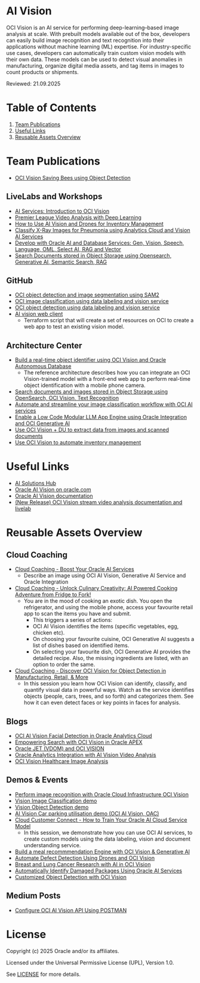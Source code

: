 # AI Vision
 
OCI Vision is an AI service for performing deep-learning–based image analysis at scale. With prebuilt models available out of the box, developers can easily build image recognition and text recognition into their applications without machine learning (ML) expertise. For industry-specific use cases, developers can automatically train custom vision models with their own data. These models can be used to detect visual anomalies in manufacturing, organize digital media assets, and tag items in images to count products or shipments.
 
Reviewed: 21.09.2025

# Table of Contents
 
1. [Team Publications](#team-publications)
2. [Useful Links](#useful-links)
3. [Reusable Assets Overview](#reusable-assets-overview)
 
# Team Publications

- [OCI Vision Saving Bees using Object Detection](https://www.linkedin.com/pulse/saving-bees-using-ai-one-object-time-ismail-syed/)

## LiveLabs and Workshops
 
- [AI Services: Introduction to OCI Vision](https://apexapps.oracle.com/pls/apex/r/dbpm/livelabs/view-workshop?wid=931&clear=RR,180&session=101189893786132)
- [Premier League Video Analysis with Deep Learning](https://apexapps.oracle.com/pls/apex/r/dbpm/livelabs/view-workshop?wid=3489&clear=RR,180&session=101189893786132)
- [How to Use AI Vision and Drones for Inventory Management](https://go.oracle.com/LP=135420)
- [Classify X-Ray Images for Pneumonia using Analytics Cloud and Vision AI Services](https://apexapps.oracle.com/pls/apex/r/dbpm/livelabs/view-workshop?wid=3576)
- [Develop with Oracle AI and Database Services: Gen, Vision, Speech, Language, OML, Select AI, RAG and Vector](https://apexapps.oracle.com/pls/apex/r/dbpm/livelabs/view-workshop?wid=3874&clear=RR,180&session=10041712875174)
- [Search Documents stored in Object Storage using Opensearch, Generative AI, Semantic Search, RAG](https://apexapps.oracle.com/pls/apex/r/dbpm/livelabs/view-workshop?wid=3762)

## GitHub

- [OCI object detection and image segmentation using SAM2](./ai-vision-and-sam/)
- [OCI image classification using data labeling and vision service](https://github.com/carlgira/oci-image-classification)
- [OCI object detection using data labeling and vision service](https://github.com/carlgira/oci-object-detection) 
- [AI vision web client](https://github.com/oracle-devrel/oci-tf-vision-web-client)
    - Terraform script that will create a set of resources on OCI to create a web app to test an existing vision model.

## Architecture Center

- [Build a real-time object identifier using OCI Vision and Oracle Autonomous Database](https://docs.oracle.com/en/solutions/realtime-ocivision-object-identification/index.html)
    - The reference architecture describes how you can integrate an OCI Vision-trained model with a front-end web app to perform real-time object identification with a mobile phone camera. 
- [Search documents and images stored in Object Storage using OpenSearch, OCI Vision, Text Recognition](https://docs.oracle.com/en/solutions/oci-opensearch-vision/index.html)
- [Automate and streamline your image classification workflow with OCI AI services](https://docs.oracle.com/en/solutions/automate-image-classification-workflow-with-ai/index.html)
- [Enable a Low Code Modular LLM App Engine using Oracle Integration and OCI Generative AI](https://docs.oracle.com/en/solutions/oci-generative-ai-integration/index.html)
- [Use OCI Vision + DU to extract data from images and scanned documents](https://docs.oracle.com/en/solutions/ai-vision-extract-data/index.html)
- [Use OCI Vision to automate inventory management](https://docs.oracle.com/en/solutions/oci-vision-inventory/index.html)

# Useful Links
 
- [AI Solutions Hub](https://www.oracle.com/artificial-intelligence/solutions/)
- [Oracle AI Vision on oracle.com](https://www.oracle.com/uk/artificial-intelligence/vision/)
- [Oracle AI Vision documentation](https://docs.oracle.com/en-us/iaas/vision/vision/using/home.htm)
- [(New Release) OCI Vision stream video analysis documentation and livelab](https://docs.oracle.com/en-us/iaas/Content/vision/using/video-stream-processing-top.htm)

# Reusable Assets Overview

## Cloud Coaching

- [Cloud Coaching - Boost Your Oracle AI Services](https://youtu.be/VVWTqqlIEhg)
    - Describe an image using OCI AI Vision, Generative AI Service and Oracle Integration 
- [Cloud Coaching - Unlock Culinary Creativity: AI Powered Cooking Adventure from Fridge to Fork!](https://www.youtube.com/watch?v=tRVwTLKS4rE&t)
    - You are in the mood of cooking an exotic dish. You open the refrigerator, and using the mobile phone, access your favourite retail app to scan the items you have and submit. 
      -  This triggers a series of actions:
      -  OCI AI Vision identifies the items (specific vegetables, egg, chicken etc).
      -  On choosing your favourite cuisine, OCI Generative AI suggests a list of dishes based on identified items.
      -  On selecting your favourite dish, OCI Generative AI provides the detailed recipe. Also, the missing ingredients are listed, with an option to order the same. 
- [Cloud Coaching - Discover OCI Vision for Object Detection in Manufacturing, Retail, & More](https://www.youtube.com/watch?v=lHH_1MXGOc0)
    - In this session you learn how OCI Vision can identify, classify, and quantify visual data in powerful ways. Watch as the service identifies objects (people, cars, trees, and so forth) and categorizes them. See how it can even detect faces or key points in faces for analysis.

## Blogs

- [OCI AI Vision Facial Detection in Oracle Analytics Cloud](https://blogs.oracle.com/analytics/post/ai-vision-facial-detection-in-oac)
- [Empowering Search with OCI Vision in Oracle APEX](https://blogs.oracle.com/apex/post/empowering-search-with-oci-vision-in-oracle-apex)
- [Oracle JET (VDOM) and OCI VISION](https://blogs.oracle.com/developers/post/oracle-jet-vdom-and-oci-vision)
- [Oracle Analytics Integration with AI Vision Video Analysis](https://blogs.oracle.com/analytics/post/analyze-videos-with-oracle-ai-video-and-oracle-analytics)
- [OCI Vision Healthcare Image Analysis](https://blogs.oracle.com/ai-and-datascience/post/advancing-healthcare-image-analysis-on-oci)

## Demos & Events

- [Perform image recognition with Oracle Cloud Infrastructure OCI Vision](https://youtu.be/G11INIVtlMY?si=ixMoLE2jSq7f_Iyi) 
- [Vision Image Classification demo](https://youtu.be/9_NSumsQcMs)
- [Vision Object Detection demo](https://youtu.be/iiuluuOlAKc)
- [AI Vision Car parking utilisation demo (OCI AI Vision, OAC)](https://youtu.be/VlZDaUC2Jus)
- [Cloud Customer Connect - How to Train Your Oracle AI Cloud Service Model](https://community.oracle.com/customerconnect/events/604740-oci-how-to-train-your-oracle-ai-cloud-service-model)
    - In this session, we demonstrate how you can use OCI AI services, to create custom models using the data labeling, vision and document understanding service.
- [Build a meal recommmendation Engine with OCI Vision & Generative AI](https://www.oracle.com/artificial-intelligence/build-a-meal-recommendation-engine-with-ai/)
- [Automate Defect Detection Using Drones and OCI Vision](https://www.oracle.com/artificial-intelligence/automate-defect-detection-with-drones/)
- [Breast and Lung Cancer Research with AI in OCI Vision](https://www.oracle.com/artificial-intelligence/early-detection-cancer-with-oci-vision/)
- [Automatically Identify Damaged Packages Using Oracle AI Services](https://www.oracle.com/artificial-intelligence/identify-damaged-packages-with-ai/)
- [Customized Object Detection with OCI Vision](https://www.oracle.com/artificial-intelligence/ai-vision-for-object-detection/)

## Medium Posts

- [Configure OCI AI Vision API Using POSTMAN](https://medium.com/@nitish.joshi_74493/configure-oci-ai-vision-api-using-postman-27dabe39a5a7)
 
# License
 
Copyright (c) 2025 Oracle and/or its affiliates.
 
Licensed under the Universal Permissive License (UPL), Version 1.0.
 
See [LICENSE](https://github.com/oracle-devrel/technology-engineering/blob/main/LICENSE) for more details.
